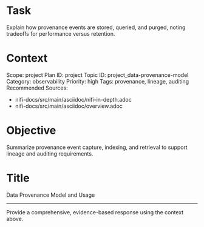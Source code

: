 # Task
Explain how provenance events are stored, queried, and purged, noting tradeoffs for performance versus retention.

# Context
Scope: project
Plan ID: project
Topic ID: project_data-provenance-model
Category: observability
Priority: high
Tags: provenance, lineage, auditing
Recommended Sources:
- nifi-docs/src/main/asciidoc/nifi-in-depth.adoc
- nifi-docs/src/main/asciidoc/overview.adoc

# Objective
Summarize provenance event capture, indexing, and retrieval to support lineage and auditing requirements.

# Title
Data Provenance Model and Usage

---

Provide a comprehensive, evidence-based response using the context above.
